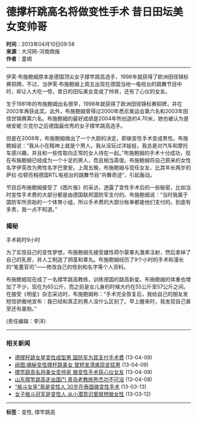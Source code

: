 # 德撑杆跳高名将做变性手术 昔日田坛美女变帅哥

**时间**：2013年04月10日09:58  
**来源**：大河网-河南商报  
**作者**：童绸  

---

伊芙·布施鲍姆原本是德国顶尖女子撑竿跳高选手，1998年就获得了欧洲田径锦标赛铜牌。不过，当伊芙·布施鲍姆上周五出现在德国当地一电视台的跳舞节目中时，却让人大吃一惊，昔日的田坛美女变成了帅哥，还有了心仪的女友。

生于1981年的布施鲍姆出名很早，1998年就获得了欧洲田径锦标赛铜牌，并在2002年再获此奖。此外，布施鲍姆曾得过2000年悉尼奥运会第六名和2003年田径世锦赛第六名。布施鲍姆的最好成绩是2004年所创造的4.70米，她也被认为是继安妮·贝克尔之后德国最优秀的女子撑竿跳高选手。

但是在2008年，布施鲍姆做出了一个大胆的决定，即做变性手术变成男性。布施鲍姆说：“我从小在精神上就是个男人。我从没玩过洋娃娃，我总是对汽车和摩托车感兴趣，并且和一些性取向正常的女人待在一起。”布施鲍姆的手术十分成功，现在布施鲍姆已经成为一个十足的男人，而且相当英俊。布施鲍姆将自己原来的女性名字伊芙改为男性名字巴里安。上周五晚，布施鲍姆与现任女友、比其年长两岁的萨拉·拉顿亮相德国RTL电视台的跳舞节目“共舞奇迹”，引起轰动。

节目后布施鲍姆接受了《图片报》的采访，透露了变性手术后的一些秘密，比如当时变性手术费的大部分都是由德国联邦国防军支付的。布施鲍姆说：“当时我属于国防军所资助的一个体育小组，所以手术费的大部分账单都是他们支付的。到底有多贵，我一点不知道。”

### 揭秘

手术耗时9小时

为了实现自己的变性梦想，布施鲍姆先接受雄性荷尔蒙睾丸激素注射，然后拿掉了自己的乳房，并人工制造了阴茎和睾丸。布施鲍姆经历了9个小时的手术和漫长的“笔墨官司”——修改自己的性别和名字等个人资料。

布施鲍姆现在成了一名撑竿跳高教练，训练德国的跳高新星。布施鲍姆的体重也增加了不少，现在为65公斤，而之前是女儿身的时候大约在55公斤至57公斤之间。在接受《明星》杂志采访时，布施鲍姆称：“手术完全恢复后，我给自己的朋友发短信骄傲地宣布：我已经和真正的男人没什么区别了。早上醒来时，我发现自己甚至还有晨勃。”

(责任编辑：李洋)

---

### 相关新闻

- [德撑杆跳女星变性成型男 国防军为其支付手术费](https://sports.sohu.com/20130409/n372081306.shtml) (13-04-09)
- [组图:揭秘变性撑杆跳美女 曾短发清爽现变猛男](https://sports.sohu.com/20130409/n372062020.shtml) (13-04-09)
- [撑竿跳高名将美女变帅哥 做变性手术获心仪女友](https://sports.sohu.com/20130409/n372040049.shtml) (13-04-09)
- [山东撑竿跳高走出国门 青岛老教练熊杰功不可没](https://sports.sohu.com/20130408/n371978063.shtml) (13-04-08)
- [“格斗女皇”竟是变性人 30岁在泰国做变性手术](https://sports.sohu.com/20130313/n368675054.shtml) (13-03-13)
- [女子格斗冠军是变性人 从小潜意识里就想做女性](https://sports.sohu.com/20130312/n368516520.shtml) (13-03-12)

---

**标签**：变性, 撑竿跳高